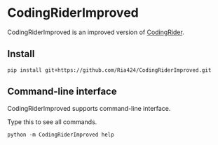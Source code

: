 # CodingRiderImproved
CodingRiderImproved is an improved version of [CodingRider](https://pypi.org/project/CodingRider/).

## Install
```
pip install git+https://github.com/Ria424/CodingRiderImproved.git
```

## Command-line interface
CodingRiderImproved supports command-line interface.

Type this to see all commands.
```
python -m CodingRiderImproved help
```